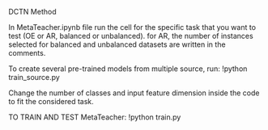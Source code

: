 DCTN Method

In MetaTeacher.ipynb file run the cell for the specific task that you want to test (OE or AR, balanced or unbalanced). for AR, the number of instances selected for balanced and unbalanced datasets are written in the comments.

To create several pre-trained models from multiple source, run: !python train_source.py

Change the number of classes and input feature dimension inside the code to fit the considered task.

TO TRAIN AND TEST MetaTeacher: !python train.py
